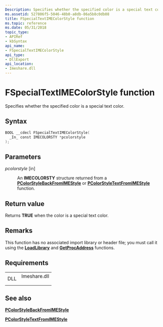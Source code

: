 ```yaml
---
Description: Specifies whether the specified color is a special text color.
ms.assetid: 527806f5-5046-48b0-a8db-86a5b8c0db08
title: FSpecialTextIMEColorStyle function
ms.topic: reference
ms.date: 05/31/2018
topic_type: 
- APIRef
- kbSyntax
api_name: 
- FSpecialTextIMEColorStyle
api_type: 
- DllExport
api_location: 
- Imeshare.dll
---
```


# FSpecialTextIMEColorStyle function

Specifies whether the specified color is a special text color.

## Syntax


```C++
BOOL __cdecl FSpecialTextIMEColorStyle(
  _In_ const IMECOLORSTY *pcolorstyle
);
```



## Parameters

<dl> <dt>

*pcolorstyle* \[in\]
</dt> <dd>

An **IMECOLORSTY** structure returned from a [**PColorStyleBackFromIMEStyle**](pcolorstylebackfromimestyle.md) or [**PColorStyleTextFromIMEStyle**](pcolorstyletextfromimestyle.md) function.

</dd> </dl>

## Return value

Returns **TRUE** when the color is a special text color.

## Remarks

This function has no associated import library or header file; you must call it using the [**LoadLibrary**](https://msdn.microsoft.com/library/ms684175(v=VS.85).aspx) and [**GetProcAddress**](https://msdn.microsoft.com/library/ms683212(v=VS.85).aspx) functions.

## Requirements



|                |                                                                                         |
|----------------|-----------------------------------------------------------------------------------------|
| DLL<br/> | <dl> <dt>Imeshare.dll</dt> </dl> |



## See also

<dl> <dt>

[**PColorStyleBackFromIMEStyle**](pcolorstylebackfromimestyle.md)
</dt> <dt>

[**PColorStyleTextFromIMEStyle**](pcolorstyletextfromimestyle.md)
</dt> </dl>

 

 




